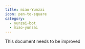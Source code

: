 ```yaml
---
title: miao-Yunzai
icon: pen-to-square
category:
  - yunzai-bot
  - miao-yunzai
---
```


This document needs to be improved
